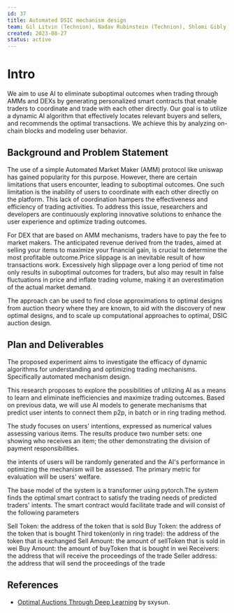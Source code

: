 ```yaml
---
id: 37
title: Automated DSIC mechanism design 
team: Gil Litvin (Technion), Nadav Rubinstein (Technion), Shlomi Gibly (BGU) Xinyuan Sun (Flashbots)
created: 2023-08-27
status: active
---
```



# Intro

We aim to use AI to eliminate suboptimal outcomes when trading through AMMs and DEXs by generating personalized smart contracts that enable traders to coordinate and trade with each other directly. Our goal is to utilize a dynamic AI algorithm that effectively locates relevant buyers and sellers, and recommends the optimal transactions.  We achieve this by analyzing on-chain blocks and modeling user behavior. 

## Background and Problem Statement

The use of a simple Automated Market Maker (AMM) protocol like uniswap has gained popularity for this purpose. However, there are certain limitations that users encounter, leading to suboptimal outcomes. One such limitation is the inability of users to coordinate with each other directly on the platform. This lack of coordination hampers the effectiveness and efficiency of trading activities. To address this issue, researchers and developers are continuously exploring innovative solutions to enhance the user experience and optimize trading outcomes.

For DEX that are based on AMM mechanisms, traders have to pay the fee to market makers. The anticipated revenue derived from the trades, aimed at selling your items to maximize your financial gain, is crucial to determine the most profitable outcome.Price slippage is an inevitable result of how transactions work. Excessively high slippage over a long period of time not only results in suboptimal outcomes for traders, but also may result in false fluctuations in price and inflate trading volume, making it an overestimation of the actual market demand.

The approach can be used to find close approximations to optimal designs from auction theory where they are known, to aid with the discovery of new optimal designs, and to scale up computational approaches to optimal, DSIC auction design.

## Plan and Deliverables

The proposed experiment aims to investigate the efficacy of dynamic algorithms for understanding and optimizing trading mechanisms. Specifically automated mechanism design. 

This research proposes to explore the possibilities of utilizing AI as a means to learn and eliminate inefficiencies and maximize trading outcomes. Based on previous data, we will use AI models to generate mechanisms that predict user intents to connect them p2p, in batch or in ring trading method. 

The study focuses on users' intentions, expressed as numerical values assessing various items. The results produce two number sets: one showing who receives an item; the other demonstrating the division of payment responsibilities.
 
the intents of users will be randomly generated and the AI's performance in optimizing the mechanism will be assessed. The primary metric for evaluation will be users' welfare.

The base model of the system is a transformer using pytorch.The system finds the optimal smart contract to satisfy the trading needs of predicted traders' intents. 
The smart contract would facilitate trade and will consist of the following parameters

Sell Token: the address of the token that is sold
Buy Token: the address of the token that is bought
Third token(only in ring trade): the address of the token that is exchanged
Sell Amount: the amount of sellToken that is sold in wei
Buy Amount: the amount of buyToken that is bought in wei
Receivers: the address that will receive the proceedings of the trade
Seller address: the address that will send the proceedings of the trade


## References

- [Optimal Auctions Through
Deep Learning](https://parkes.seas.harvard.edu/files/parkes/files/dutting_cacm21.pdf) by sxysun. 
